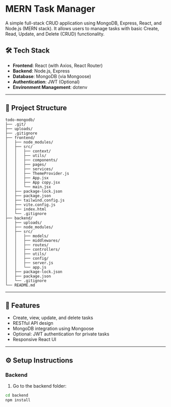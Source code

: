 # MERN Task Manager

A simple full-stack CRUD application using MongoDB, Express, React, and Node.js (MERN stack). It allows users to manage tasks with basic Create, Read, Update, and Delete (CRUD) functionality.

## 🛠 Tech Stack

- **Frontend**: React (with Axios, React Router)
- **Backend**: Node.js, Express
- **Database**: MongoDB (via Mongoose)
- **Authentication**: JWT (Optional)
- **Environment Management**: dotenv

---

## 📂 Project Structure

```
todo-mongodb/
├── .git/
├── uploads/
├── .gitignore
├── frontend/
│   ├── node_modules/
│   ├── src/
│   │   ├── context/
│   │   ├── utils/
│   │   ├── components/
│   │   ├── pages/
│   │   ├── services/
│   │   ├── ThemeProvider.js
│   │   ├── App.jsx
│   │   ├── App copy.jsx
│   │   └── main.jsx
│   ├── package-lock.json
│   ├── package.json
│   ├── tailwind.config.js
│   ├── vite.config.js
│   ├── index.html
│   └── .gitignore
├── backend/
│   ├── uploads/
│   ├── node_modules/
│   ├── src/
│   │   ├── models/
│   │   ├── middlewares/
│   │   ├── routes/
│   │   ├── controllers/
│   │   ├── utils/
│   │   ├── config/
│   │   ├── server.js
│   │   └── app.js
│   ├── package-lock.json
│   ├── package.json
│   └── .gitignore
└── README.md
```

---

## 🚀 Features

- Create, view, update, and delete tasks
- RESTful API design
- MongoDB integration using Mongoose
- Optional: JWT authentication for private tasks
- Responsive React UI

---

## ⚙️ Setup Instructions

### Backend

1. Go to the backend folder:
```bash
cd backend
npm install
```



